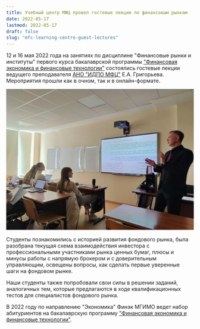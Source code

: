 ```yaml
---
title: Учебный центр МФЦ провел гостевые лекции по финансовым рынкам
date: 2022-05-17
lastmod: 2022-05-17
draft: false
slug: "mfc-learning-centre-guest-lectures"
---
```


12 и 16 мая 2022 года на занятиях по дисциплине "Финансовые рынки и институты" первого курса бакалаврской программы ["Финансовая экономика и финансовые технологии"][prog] состоялись гостевые лекции ведущего преподавателя [АНО "ИДПО МФЦ"](https://www.educenter.ru/) Е.А. Григорьева. Мероприятия прошли как в очном, так и в онлайн-формате.

<center>
  
![Лекция](image.jpg "Вариант инвестирования: ОФЗ на ИИС")

</center>

Студенты познакомились с историей развития фондового рынка, была разобрана текущая схема взаимодействия инвестора с профессиональными участниками рынка ценных бумаг, плюсы и минусы работы с напрямую брокером и с доверительным управляющим, освещены вопросы, как сделать первые уверенные шаги на фондовом рынке. 

Наши студенты также попробовали свои силы в решении заданий, аналогичных тем, которые предлагаются в ходе квалификационных тестов для специалистов фондового рынка.

В 2022 году по направлению "Экономика" Финэк МГИМО ведет набор абитуриентов на бакалаврскую программу ["Финансовая экономика и финансовые технологии"][prog]. 

[prog]: https://finec.mgimo.ru/program/undergrad/economics/

